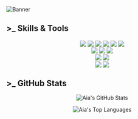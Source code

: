 ![Banner](https://user-images.githubusercontent.com/35365209/139809138-9d5e55d2-39e5-4418-bf55-870701be5403.png)

## >\_ Skills & Tools

<div align="center">
  <img align="center" src="https://img.shields.io/badge/Frontend-JavaScript-informational?style=flat&logo=javascript&logoColor=white&color=f0576b&labelColor=0d3a58"/>
  <img align="center" src="https://img.shields.io/badge/Frontend-React-informational?style=flat&logo=react&logoColor=white&color=f0576b&labelColor=0d3a58"/>
  <img align="center" src="https://img.shields.io/badge/Frontend-Html-informational?style=flat&logo=html5&logoColor=white&color=f0576b&labelColor=0d3a58"/>
  <img align="center" src="https://img.shields.io/badge/Frontend-CSS-informational?style=flat&logo=css3&logoColor=white&color=f0576b&labelColor=0d3a58"/>
  <img align="center" src="https://img.shields.io/badge/Frontend-Typescript-informational?style=flat&logo=typescript&logoColor=white&color=f0576b&labelColor=0d3a58"/>
  <img align="center" src="https://img.shields.io/badge/Frontend-Next.js-informational?style=flat&logo=nextdotjs&logoColor=white&color=f0576b&labelColor=0d3a58"/>
</div>
<div align="center">
  <img align="center" src="https://img.shields.io/badge/Backend-Node-informational?style=flat&logo=node.js&logoColor=white&color=f0576b&labelColor=0d3a58"/>
  <img align="center" src="https://img.shields.io/badge/Backend-MongoDB-informational?style=flat&logo=mongodb&logoColor=white&color=f0576b&labelColor=0d3a58"/>
  <img align="center" src="https://img.shields.io/badge/Backend-Python-informational?style=flat&logo=python&logoColor=white&color=f0576b&labelColor=0d3a58"/>
</div>
<div align="center">
  <img align="center" src="https://img.shields.io/badge/Tools-Docker-informational?style=flat&logo=docker&logoColor=white&color=f0576b&labelColor=0d3a58"/>
  <img align="center" src="https://img.shields.io/badge/Tools-Kubernetes-informational?style=flat&logo=kubernetes&logoColor=white&color=f0576b&labelColor=0d3a58"/>
</div>
<div align="center">
  <img align="center" src="https://img.shields.io/badge/OS-Linux-informational?style=flat&logo=linux&logoColor=white&color=f0576b&labelColor=0d3a58"/>
  <img align="center" src="https://img.shields.io/badge/Shell-Bash-informational?style=flat&logo=gnu-bash&logoColor=white&color=f0576b&labelColor=0d3a58"/>
</div>

## >\_ GitHub Stats

<p align="center">
  <img align="center" src="https://github-readme-stats.vercel.app/api?username=AiaRup&show_icons=true&count_private=true&bg_color=0d3a58&icon_color=f0576b&title_color=f0576b&text_color=ffffff&hide_border=true" alt="Aia's GitHub Stats"/>
</p>
<p align="center">
  <img align="center" src="https://github-readme-stats.vercel.app/api/top-langs/?username=AiaRup&layout=compact&langs_count=8&bg_color=0d3a58&icon_color=f0576b&title_color=f0576b&text_color=ffffff&hide_border=true" alt="Aia's Top Languages" />
</p>
